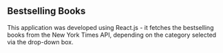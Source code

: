 ## Bestselling Books

This application was developed using React.js - it fetches the bestselling books from the New York Times API, depending on the category selected via the drop-down box.

